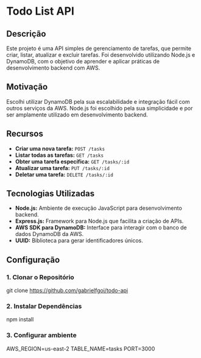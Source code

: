 
# Todo List API

## Descrição

Este projeto é uma API simples de gerenciamento de tarefas, que permite criar, listar, atualizar e excluir tarefas. Foi desenvolvido utilizando Node.js e DynamoDB, com o objetivo de aprender e aplicar práticas de desenvolvimento backend com AWS.

## Motivação

Escolhi utilizar DynamoDB pela sua escalabilidade e integração fácil com outros serviços da AWS. Node.js foi escolhido pela sua simplicidade e por ser amplamente utilizado em desenvolvimento backend.

## Recursos

- **Criar uma nova tarefa:** `POST /tasks`
- **Listar todas as tarefas:** `GET /tasks`
- **Obter uma tarefa específica:** `GET /tasks/:id`
- **Atualizar uma tarefa:** `PUT /tasks/:id`
- **Deletar uma tarefa:** `DELETE /tasks/:id`

## Tecnologias Utilizadas

- **Node.js:** Ambiente de execução JavaScript para desenvolvimento backend.
- **Express.js:** Framework para Node.js que facilita a criação de APIs.
- **AWS SDK para DynamoDB:** Interface para interagir com o banco de dados DynamoDB da AWS.
- **UUID:** Biblioteca para gerar identificadores únicos.

## Configuração

### 1. Clonar o Repositório
git clone https://github.com/gabrielfgoi/todo-api

### 2. Instalar Dependências
npm install
### 3. Configurar ambiente
AWS_REGION=us-east-2
TABLE_NAME=tasks
PORT=3000
